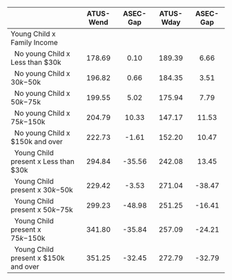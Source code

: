 
|                      |    ATUS-Wend |     ASEC-Gap |    ATUS-Wday |     ASEC-Gap |
| -------------------- | :----------: | :----------: | :----------: | :----------: |
| Young Child x Family Income |              |              |              |              |
| &nbsp;&nbsp;No young Child x Less than $30k |       178.69 |         0.10 |       189.39 |         6.66 |
| &nbsp;&nbsp;No young Child x $30k-$50k |       196.82 |         0.66 |       184.35 |         3.51 |
| &nbsp;&nbsp;No young Child x $50k-$75k |       199.55 |         5.02 |       175.94 |         7.79 |
| &nbsp;&nbsp;No young Child x $75k-$150k |       204.79 |        10.33 |       147.17 |        11.53 |
| &nbsp;&nbsp;No young Child x $150k and over |       222.73 |        -1.61 |       152.20 |        10.47 |
| &nbsp;&nbsp;Young Child present x Less than $30k |       294.84 |       -35.56 |       242.08 |        13.45 |
| &nbsp;&nbsp;Young Child present x $30k-$50k |       229.42 |        -3.53 |       271.04 |       -38.47 |
| &nbsp;&nbsp;Young Child present x $50k-$75k |       299.23 |       -48.98 |       251.25 |       -16.41 |
| &nbsp;&nbsp;Young Child present x $75k-$150k |       341.80 |       -35.84 |       257.09 |       -24.21 |
| &nbsp;&nbsp;Young Child present x $150k and over |       351.25 |       -32.45 |       272.79 |       -32.79 |

